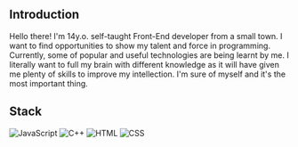 ## Introduction
Hello there! I'm 14y.o. self-taught Front-End developer from a small town. I want to find opportunities to show my talent and force in programming. Currently, some of popular and useful technologies are being learnt by me. I literally want to full my brain with different knowledge as it will have given me plenty of skills to improve my intellection. I'm sure of myself and it's the most important thing.

## Stack
![JavaScript](https://img.shields.io/badge/-JavaScript-orange?style=for-the-badge&logo=JavaScript&logoColor=white&logoWidth=20)
![C++](https://img.shields.io/badge/-C++-blue?style=for-the-badge&logo=CPlusPlus&logoColor=white&logoWidth=20)
![HTML](https://img.shields.io/badge/-HTML-orange?style=for-the-badge&logo=HTML5&logoColor=white&logoWidth=20)
![CSS](https://img.shields.io/badge/-CSS-blue?style=for-the-badge&logo=CSS3&logoColor=white&logoWidth=20)
